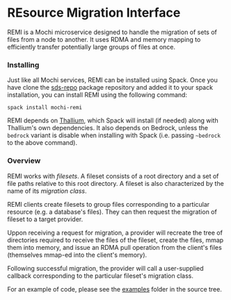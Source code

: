 REsource Migration Interface
============================

REMI is a Mochi microservice designed to handle the migration of sets of files
from a node to another. It uses RDMA and memory mapping to efficiently transfer
potentially large groups of files at once.

### Installing

Just like all Mochi services, REMI can be installed using Spack. Once you have
clone the [sds-repo](https://xgitlab.cels.anl.gov/sds/sds-repo) package repository
and added it to your spack installation, you can install REMI using the following
command:

```
spack install mochi-remi
```

REMI depends on [Thallium](https://xgitlab.cels.anl.gov/sds/thallium/), which
Spack will install (if needed) along with Thallium's own dependencies. It also
depends on Bedrock, unless the `bedrock` variant is disable when installing
with Spack (i.e. passing `~bedrock` to the above command).

### Overview

REMI works with _filesets_. A fileset consists of a root directory and
a set of file paths relative to this root directory. A fileset is also characterized
by the name of its _migration class_.

REMI clients create filesets to group files corresponding to a particular resource
(e.g. a database's files). They can then request the migration of fileset to
a target provider.

Uppon receiving a request for migration, a provider will recreate the tree of
directories required to receive the files of the fileset, create the files,
mmap them into memory, and issue an RDMA pull operation from the client's files
(themselves mmap-ed into the client's memory).

Following successful migration, the provider will call a user-supplied callback
corresponding to the particular fileset's migration class.

For an example of code, please see the [examples](examples)
folder in the source tree.
